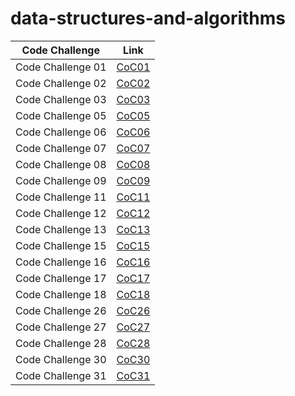 # data-structures-and-algorithms



| Code Challenge    | Link                                          |
|-------------------|-----------------------------------------------|
| Code Challenge 01 | [CoC01](./code_challenge01/README.md)         |
| Code Challenge 02 | [CoC02](./code_challenge02/README.md)         |
| Code Challenge 03 | [CoC03](./code_challenge03/README.md)         |
| Code Challenge 05 | [CoC05](./code_challenge05/README.md)         |
| Code Challenge 06 | [CoC06](./code_challenge05/README.md)         |
| Code Challenge 07 | [CoC07](./code_challenge05/README.md)         |
| Code Challenge 08 | [CoC08](./linked_list_zip/README.md)          |
| Code Challenge 09 | [CoC09](./stack_and_queue/README.md)          |
| Code Challenge 11 | [CoC11](stack_queue_pseudo/README.md)         |
| Code Challenge 12 | [CoC12](stack_queue_animal_shelter/README.md) |
| Code Challenge 13 | [CoC13](stack_queue_brackets/README.md)       |
| Code Challenge 15 | [CoC15](trees/README.md)                      |
| Code Challenge 16 | [CoC16](tree_max/README.md)                   |
| Code Challenge 17 | [CoC17](tree_breadth_first/README.md)         |
| Code Challenge 18 | [CoC18](tree_fizz_buzz/README.md)             |
| Code Challenge 26 | [CoC26](sorting/insertion/README.md)          |
| Code Challenge 27 | [CoC27](sorting/merge/README.md)              |
| Code Challenge 28 | [CoC28](sorting/quick/README.md)              |
| Code Challenge 30 | [CoC30](hashtable/README.md)                  |
| Code Challenge 31 | [CoC31](hashmap_repeated_word/README.md)      |


